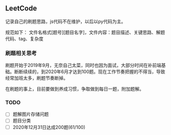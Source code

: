 ## LeetCode

记录自己的刷题思路，js代码不在维护，以后以py代码为主。

规范如下：
文件名格式[题号][题目名字]，文件内容：题目描述、关键思路、解题代码、tag、复杂度

### 刷题相关思考

刷题开始于2019年9月，无奈自己太菜，同时也因为面试，大部分时间在补前端基础。断断续续的，到2020年6月才达到100题。现在工作节奏把握的不得当，导致经常加班太多，刷题节奏断掉。

在刷题的事上，目前要做到养成习惯，争取做到每日一题，附加题解。

### TODO

- [ ] 题解图片存储问题
- [ ] 题目分类
- [ ] 2020年12月31日达成200题(61/100)

